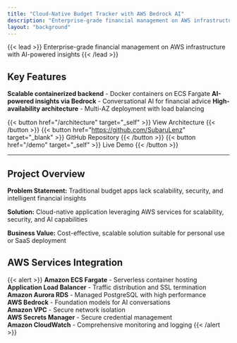 ```yaml
---
title: "Cloud-Native Budget Tracker with AWS Bedrock AI"
description: "Enterprise-grade financial management on AWS infrastructure"
layout: "background"
---
```


{{< lead >}}
Enterprise-grade financial management on AWS infrastructure with AI-powered insights
{{< /lead >}}

## Key Features

**Scalable containerized backend** - Docker containers on ECS Fargate
**AI-powered insights via Bedrock** - Conversational AI for financial advice
**High-availability architecture** - Multi-AZ deployment with load balancing

{{< button href="/architecture" target="_self" >}}
View Architecture
{{< /button >}}
{{< button href="https://github.com/SubaruLenz" target="_blank" >}}
GitHub Repository
{{< /button >}}
{{< button href="/demo" target="_self" >}}
Live Demo
{{< /button >}}

---

## Project Overview

**Problem Statement:** Traditional budget apps lack scalability, security, and intelligent financial insights

**Solution:** Cloud-native application leveraging AWS services for scalability, security, and AI capabilities

**Business Value:** Cost-effective, scalable solution suitable for personal use or SaaS deployment

## AWS Services Integration

{{< alert >}}
**Amazon ECS Fargate** - Serverless container hosting  
**Application Load Balancer** - Traffic distribution and SSL termination  
**Amazon Aurora RDS** - Managed PostgreSQL with high performance  
**AWS Bedrock** - Foundation models for AI conversations  
**Amazon VPC** - Secure network isolation  
**AWS Secrets Manager** - Secure credential management  
**Amazon CloudWatch** - Comprehensive monitoring and logging
{{< /alert >}}